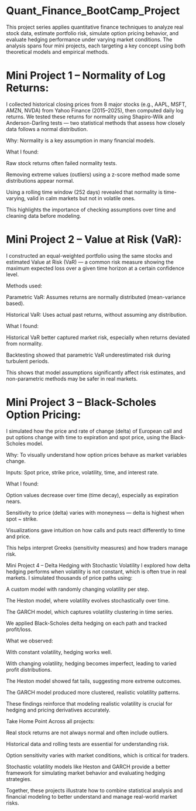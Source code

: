 # Quant_Finance_BootCamp_Project

This project series applies quantitative finance techniques to analyze real stock data, estimate portfolio risk, simulate option pricing behavior, and evaluate hedging performance under varying market conditions. The analysis spans four mini projects, each targeting a key concept using both theoretical models and empirical methods.

# Mini Project 1 – Normality of Log Returns:

I collected historical closing prices from 8 major stocks (e.g., AAPL, MSFT, AMZN, NVDA) from Yahoo Finance (2015–2025), then computed daily log returns. We tested these returns for normality using Shapiro-Wilk and Anderson-Darling tests — two statistical methods that assess how closely data follows a normal distribution.

Why: Normality is a key assumption in many financial models.

What I found:

Raw stock returns often failed normality tests.

Removing extreme values (outliers) using a z-score method made some distributions appear normal.

Using a rolling time window (252 days) revealed that normality is time-varying, valid in calm markets but not in volatile ones.

This highlights the importance of checking assumptions over time and cleaning data before modeling.

# Mini Project 2 – Value at Risk (VaR):

I constructed an equal-weighted portfolio using the same stocks and estimated Value at Risk (VaR) — a common risk measure showing the maximum expected loss over a given time horizon at a certain confidence level.

Methods used:

Parametric VaR: Assumes returns are normally distributed (mean-variance based).

Historical VaR: Uses actual past returns, without assuming any distribution.

What I found:

Historical VaR better captured market risk, especially when returns deviated from normality.

Backtesting showed that parametric VaR underestimated risk during turbulent periods.

This shows that model assumptions significantly affect risk estimates, and non-parametric methods may be safer in real markets.

# Mini Project 3 – Black-Scholes Option Pricing:

I simulated how the price and rate of change (delta) of European call and put options change with time to expiration and spot price, using the Black-Scholes model.

Why: To visually understand how option prices behave as market variables change.

Inputs: Spot price, strike price, volatility, time, and interest rate.

What I found:

Option values decrease over time (time decay), especially as expiration nears.

Sensitivity to price (delta) varies with moneyness — delta is highest when spot ~ strike.

Visualizations gave intuition on how calls and puts react differently to time and price.

This helps interpret Greeks (sensitivity measures) and how traders manage risk.

Mini Project 4 – Delta Hedging with Stochastic Volatility
I explored how delta hedging performs when volatility is not constant, which is often true in real markets. I simulated thousands of price paths using:

A custom model with randomly changing volatility per step.

The Heston model, where volatility evolves stochastically over time.

The GARCH model, which captures volatility clustering in time series.

We applied Black-Scholes delta hedging on each path and tracked profit/loss.

What we observed:

With constant volatility, hedging works well.

With changing volatility, hedging becomes imperfect, leading to varied profit distributions.

The Heston model showed fat tails, suggesting more extreme outcomes.

The GARCH model produced more clustered, realistic volatility patterns.

These findings reinforce that modeling realistic volatility is crucial for hedging and pricing derivatives accurately.

Take Home Point
Across all projects:

Real stock returns are not always normal and often include outliers.

Historical data and rolling tests are essential for understanding risk.

Option sensitivity varies with market conditions, which is critical for traders.

Stochastic volatility models like Heston and GARCH provide a better framework for simulating market behavior and evaluating hedging strategies.

Together, these projects illustrate how to combine statistical analysis and financial modeling to better understand and manage real-world market risks.


